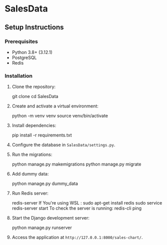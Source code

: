 # SalesData
## Setup Instructions

### Prerequisites

- Python 3.8+ (3.12.1)
- PostgreSQL
- Redis

### Installation

1. Clone the repository:

    git clone <repository-url>
    cd SalesData


2. Create and activate a virtual environment:

  
    python -m venv venv
    source venv/bin/activate  


3. Install dependencies:


    pip install -r requirements.txt


4. Configure the database in `SalesData/settings.py`.

5. Run the migrations:


    python manage.py makemigrations
    python manage.py migrate


6. Add dummy data:


    python manage.py dummy_data


7. Run Redis server:

    
    redis-server
 If You're using WSL :
    sudo apt-get install redis
    sudo service redis-server start
To check the server is running:
    redis-cli ping
  

8. Start the Django development server:

   
    python manage.py runserver


9. Access the application at `http://127.0.0.1:8000/sales-chart/`.